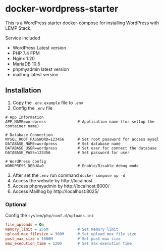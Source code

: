 # docker-wordpress-starter

This is a WordPress starter docker-compose for installing WordPress with LEMP Stack.

Service included

- WordPress Latest version
- PHP 7.4 FPM
- Nginx 1.20
- MariaDB 10.5
- phpmyadmin latest version
- mailhog latest version

## Installation

1. Copy the `.env.example` file to `.env`
2. Config the `.env` file

```env
# App Information
APP_NAME=wordpress              # Application name (for settup the container name)

# Database Connection
MYSQL_ROOT_PASSWORD=123456      # Set root password for access mysql
DATABASE_NAME=wordpress         # Set database name
DATABASE_USER=wordpress         # Set user for connect the database
DATABASE_PASS=123456            # Set password for user

# WordPress Config
WORDPRESS_DEBUG=0               # Enable/Disable debug mode
```

3. After set the `.env` run command `docker compose up -d`
4. Access the website by http://localhost
5. Access phpmyadmin by http://localhost:8000/
6. Access Mailhog by http://localhost:8025/

### Optional

Config the `system/php/conf.d/uploads.ini`

```ini
file_uploads = On
memory_limit = 256M             # Set memory limit
upload_max_filesize = 300M      # Set upload max file size
post_max_size = 1000M           # Set post max size
max_execution_time = 1200       # Set max execution time
```
